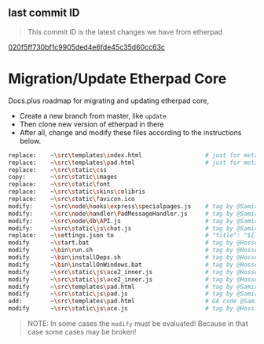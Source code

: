 ## last commit ID

> This commit ID is the latest changes we have from etherpad

[020f5ff730bf1c9905ded4e6fde45c35d60cc63c](https://github.com/ether/etherpad-lite/commit/020f5ff730bf1c9905ded4e6fde45c35d60cc63c)

# Migration/Update Etherpad Core

Docs.plus roadmap for migrating and updating etherpad core,

- Create a new branch from master, like `update`
- Then clone new version of etherpad in there
- After all, change and modify these files according to the instructions below.

``` bash
replace:    ~\src\templates\index.html                  # just for meta
replace:    ~\src\templates\pad.html                    # just for meta
replace:    ~\src\static\css
copy:       ~\src\static\images
replace:    ~\src\static\font
replace:    ~\src\static\skins\colibris
replace:    ~\src\static\favicon.ico
modify:     ~\src\node\hooks\express\specialpages.js    # tag by @Samir
modify:     ~\src\node\handler\PadMessageHandler.js     # tag by @Samir
modify:     ~\src\node\db\API.js                        # tag by @Samir
modify:     ~\src\static\js\chat.js                     # tag by @Samir
replace:    ~\settings.json to                          # "title": "${TITLE:docs.plus | Loading...}",
modify      ~\start.bat                                 # tag by @Hossein
modify      ~\bin\run.sh                                # tag by @Hossein
modify      ~\bin\installDeps.sh                        # tag by @Hossein
modify      ~\bin\installOnWindows.bat                  # tag by @Hossein
modify      ~\src\static\js\ace2_inner.js               # tag by @Hossein customElements
modify      ~\src\static\js\ace2_inner.js               # tag by @Hossein customElements
modify      ~\src\templates\pad.html                    # tag by @Samir change loading block - going to top after body
modify      ~\src\static\js\pad.js                      # tag by @Samir - change error to reconnect and socket config
add:        ~\src\templates\pad.html                    # GA code @Samir
modify      ~\src\static\js\ace.js                      # tag by @Hossin - wrapp content nodes by extra Div 
```

>NOTE: In some cases the `modify` must be evaluated! Because in that case some cases may be broken!
